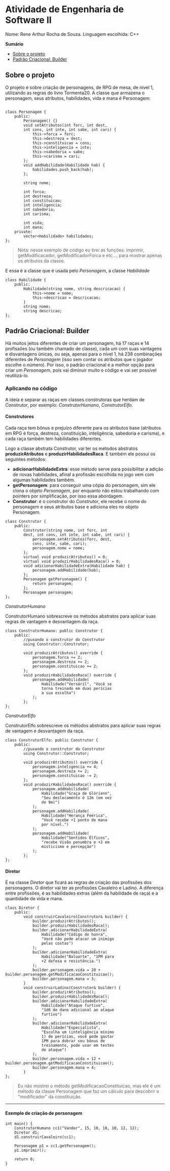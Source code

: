 # Atividade de Engenharia de Software II
Nome: Rene Arthur Rocha de Souza.
Linguagem escolhida: C++

**Sumário**
- [Sobre o projeto](#Sobre-o-projeto)
- [Padrão Criacional: Builder](#Padrao-Criacional:-Builder)

## Sobre o projeto
O projeto é sobre criação de personagens, de RPG de mesa, de nível 1, utilizando as regras do livro Tormenta20.
A classe que armazena o personagem, seus atributos, habilidades, vida e mana é Personagem:

```

class Personagem {
    public:
        Personagem() {}
        void setAtributos(int forc, int dest, 
        int cons, int inte, int sabe, int cari) {
            this->forca = forc;
            this->destreza = dest;
            this->constituicao = cons;
            this->inteligencia = inte;
            this->sabedoria = sabe;
            this->carisma = cari;
        };
        void addHabilidade(Habilidade hab) {
            habilidades.push_back(hab);
        };

        string nome;

        int forca;
        int destreza;
        int constituicao;
        int inteligencia;
        int sabedoria;
        int carisma;
        
        int vida;
        int mana;
    private:
        vector<Habilidade> habilidades;  
};

```
> Nota: nesse exemplo de código eu tirei as funções: imprimir, getModificacador, getModificadorForca e etc..., para mostrar apenas os atributos da classe.

E essa é a classe que é usada pelo *Personagem*, a classe *Habilidade* 

```
class Habilidade {
    public:
        Habilidade(string nome, string descricacao) {
            this->nome = nome;
            this->descricao = descricacao;
        }
        string nome;
        string descricao;
};
```

## Padrão Criacional: Builder

Há muitos jeitos diferentes de criar um personagem, há 17 raças e 14 profissões (ou também chamado de classe), cada um com suas vantagens e disvantagens únicas, ou seja, apenas para o nível 1, há 238 combinações diferentes de *Personagem* (isso sem contar os atributos que o jogador escolhe o número). Por isso, o padrão criacional é a melhor opção para criar um *Personagem*, pois vai diminuir muito o código e vai ser possível reutilizá-lo.


### Aplicando no código

A ideia é separar as raças em classes construtoras que herdam de *Construtor*, por exemplo: *ConstrutorHumano*, *ConstrutorElfo*.

#### Construtores

Cada raça tem bônus e prejuízo diferente para os atributos base (atributos em RPG é força, destreza, constituição, inteligência, sabedoria e carisma), e cada raça também tem habilidades diferentes.

Logo a classe abstrata Construtor, vai ter os métodos abstratos **produzirAtributos** e **produzirHabilidadesRaca**.
E também ele possui os seguintes métodos:
- **adicionarHabilidadeExtra**: esse método serve para possibilitar a adição de novas habilidades, afinal a profissão escolhida no jogo vem com algumas habilidades também.
- **getPersonagem**: para conseguir uma cópia do personagem, sim ele clona o objeto *Personagem*, por enquanto não estou trabalhando com pointers por simplificação, por isso essa abordagem.
- **Construtor**: é o construtor do *Construtor*, ele recebe o nome do personagem e seus atributos base e adiciona eles no objeto Personagem.

```
class Construtor {
    public:
        Construtor(string nome, int forc, int 
        dest, int cons, int inte, int sabe, int cari) {
            personagem.setAtributos(forc, dest, 
            cons, inte, sabe, cari);
            personagem.nome = nome;
        };
        virtual void produzirAtributos() = 0;
        virtual void produzirHabilidadesRaca() = 0;
        void adicionarHabilidadeExtra(Habilidade hab) {
            personagem.addHabilidade(hab);
        };
        Personagem getPersonagem() {
            return personagem;
        };
        Personagem personagem;
};
```

*ConstrutorHumano*

ConstrutorHumano sobrescreve os métodos abstratos para aplicar suas regras de vantagem e desvantagem da raça.

```
class ConstrutorHumano: public Construtor {
    public:
        //puxando o construtor do Construtor
        using Construtor::Construtor;

        void produzirAtributos() override {
            personagem.forca += 2;
            personagem.destreza += 2;
            personagem.constituicao += 2;
        };
        void produzirHabilidadesRaca() override {
            personagem.addHabilidade(
                Habilidade("Versáril", "Você se 
                torna treinado em duas perícias 
                a sua escolha")
            );
        };
};
```

*ConstrutorElfo*

ConstrutorElfo sobrescreve os métodos abstratos para aplicar suas regras de vantagem e desvantagem da raça.

```
class ConstrutorElfo: public Construtor {
    public:
        //puxando o construtor do Construtor
        using Construtor::Construtor;

        void produzirAtributos() override {
            personagem.inteligencia += 4;
            personagem.destreza += 2;
            personagem.constituicao -= 2;
        };
        void produzirHabilidadesRaca() override {
            personagem.addHabilidade(
                Habilidade("Graça de Glórienn", 
                "Seu deslocamento é 12m (em vez 
                de 9m)")
            );
            personagem.addHabilidade(
                Habilidade("Herança Feérica", 
                "Você recebe +1 ponto de mana 
                por nível.")
            );
            personagem.addHabilidade(
                Habilidade("Sentidos Élficos", 
                "recebe Visão penumbra e +2 em 
                misticismo e percepção")
            );
        };
};
```

#### Diretor

É na classe *Diretor* que ficará as regras de criação das profissões dos personagens. 
O diretor vai ter as profissões Cavaleiro e Ladino.
A diferença entre profissões, é as habilidades extras (além da habilidade de raça) e a quantidade de vida e mana.

```
class Diretor {
    public:
        void construirCavaleiro(Construtor& builder) {
            builder.produzirAtributos();
            builder.produzirHabilidadesRaca();
            builder.adicionarHabilidadeExtra(
                Habilidade("Código de honra", 
                "Você não pode atacar um inimigo 
                pelas costas")
            );
            builder.adicionarHabilidadeExtra(
                Habilidade("Baluarte", "1PM para 
                +2 defesa e resistência.")
            );
            builder.personagem.vida = 20 + builder.personagem.getModificacaoConstituicao(); 
            builder.personagem.mana = 3;
        }
        void construirLadino(Construtor& builder) {
            builder.produzirAtributos();
            builder.produzirHabilidadesRaca();
            builder.adicionarHabilidadeExtra(
                Habilidade("Ataque furtivo", 
                "1d6 de dano adicional ao ataque 
                furtivo")
            );
            builder.adicionarHabilidadeExtra(
                Habilidade("Especialista", 
                "Escolha um (inteligência mínimo 
                1) de perícias, você pode gastar 
                1PM para dobrar seu bônus de 
                treinamento, pode usar em testes 
                de ataque")
            );
            builder.personagem.vida = 12 + builder.personagem.getModificacaoConstituicao(); 
            builder.personagem.mana = 4;
        }
};
```
> Eu não mostrei o método getModificacaoConstituicao, mas ele é um método da classe Personagem que faz um cálculo para descobrir o "modificador" da constituição.
---
#### Exemplo de criação de personagem

```
int main() {
    ConstrutorHumano cc1("Vander", 15, 10, 18, 10, 12, 12);
    Diretor d1;
    d1.construirCavaleiro(cc1);

    Personagem p1 = cc1.getPersonagem();
    p1.imprimir();

    return 0;
}
```
